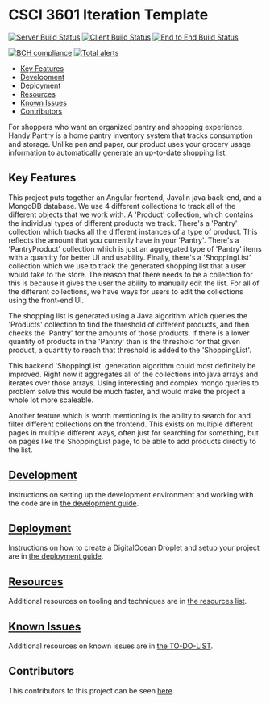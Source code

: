 # CSCI 3601 Iteration Template <!-- omit in toc -->

[![Server Build Status](../../actions/workflows/server.yml/badge.svg)](../../actions/workflows/server.yml)
[![Client Build Status](../../actions/workflows/client.yaml/badge.svg)](../../actions/workflows/client.yaml)
[![End to End Build Status](../../actions/workflows/e2e.yaml/badge.svg)](../../actions/workflows/e2e.yaml)

[![BCH compliance](https://bettercodehub.com/edge/badge/HandyPantry/handy-pantry?branch=main)](https://bettercodehub.com/)
[![Total alerts](https://img.shields.io/lgtm/alerts/g/HandyPantry/handy-pantry.svg?logo=lgtm&logoWidth=18)](https://lgtm.com/projects/g/HandyPantry/handy-pantry/alerts/)

- [Key Features](#key-features)
- [Development](#development)
- [Deployment](#deployment)
- [Resources](#resources)
- [Known Issues](#known-issues)
- [Contributors](#contributors)

For shoppers who want an organized pantry and shopping experience, Handy Pantry is a home pantry inventory system that tracks consumption and storage. Unlike pen and paper, our product uses your grocery usage information to automatically generate an up-to-date shopping list.

## Key Features

This project puts together an Angular frontend, Javalin java back-end, and a MongoDB database. We use 4 different collections to track all of the different objects that we work with. A 'Product' collection, which contains the individual types of different products we track. There's a 'Pantry' collection which tracks all the different instances of a type of product. This reflects the amount that you currently have in your 'Pantry'. There's a 'PantryProduct' collection which is just an aggregated type of 'Pantry' items with a quantity for better UI and usability. Finally, there's a 'ShoppingList' collection which we use to track the generated shopping list that a user would take to the store. The reason that there needs to be a collection for this is because it gives the user the ability to manually edit the list. For all of the different collections, we have ways for users to edit the collections using the front-end UI. 

The shopping list is generated using a Java algorithm which queries the 'Products' collection to find the threshold of different products, and then checks the 'Pantry' for the amounts of those products. If there is a lower quantity of products in the 'Pantry' than is the threshold for that given product, a quantity to reach that threshold is added to the 'ShoppingList'.

This backend 'ShoppingList' generation algorithm could most definitely be improved. Right now it aggregates all of the collections into java arrays and iterates over those arrays. Using interesting and complex mongo queries to problem solve this would be much faster, and would make the project a whole lot more scaleable.

Another feature which is worth mentioning is the ability to search for and filter different collections on the frontend. This exists on multiple different pages in multiple different ways, often just for searching for something, but on pages like the ShoppingList page, to be able to add products directly to the list.

## [Development](DEVELOPMENT.md)

Instructions on setting up the development environment and working with the code are in [the development guide](DEVELOPMENT.md).

## [Deployment](DEPLOYMENT.md)

Instructions on how to create a DigitalOcean Droplet and setup your project are in [the deployment guide](DEPLOYMENT.md).

## [Resources](RESOURCES.md)

Additional resources on tooling and techniques are in [the resources list](RESOURCES.md).

## [Known Issues](TO-DO-LIST.md)

Additional resources on known issues are in [the TO-DO-LIST](TO-DO-LIST.md).

## Contributors

This contributors to this project can be seen [here](../../graphs/contributors).
